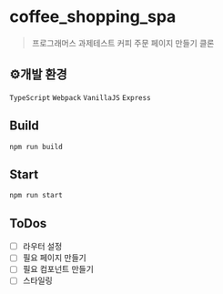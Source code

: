 # coffee_shopping_spa

> 프로그래머스 과제테스트 커피 주문 페이지 만들기 클론

## ⚙개발 환경

`TypeScript` `Webpack` `VanillaJS` `Express`

## Build

```
npm run build
```

## Start

```
npm run start
```

## ToDos

- [ ] 라우터 설정
- [ ] 필요 페이지 만들기
- [ ] 필요 컴포넌트 만들기
- [ ] 스타일링
